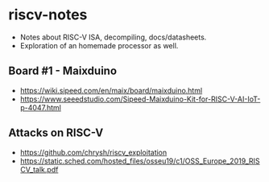 # riscv-notes
- Notes about RISC-V ISA, decompiling, docs/datasheets.
- Exploration of an homemade processor as well.

## Board #1 - Maixduino
- https://wiki.sipeed.com/en/maix/board/maixduino.html
- https://www.seeedstudio.com/Sipeed-Maixduino-Kit-for-RISC-V-AI-IoT-p-4047.html

## Attacks on RISC-V
- https://github.com/chrysh/riscv_exploitation
- https://static.sched.com/hosted_files/osseu19/c1/OSS_Europe_2019_RISCV_talk.pdf
